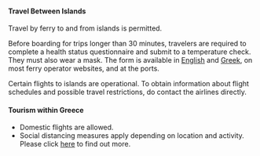 #### Travel Between Islands

Travel by ferry to and from islands is permitted.

Before boarding for trips longer than 30 minutes, travelers are required to complete a health status questionnaire and submit to a temperature check. They must also wear a mask. The form is available in [English](https://gr.usembassy.gov/wp-content/uploads/sites/206/form-in-english-for-greek-island-ferries.pdf) and [Greek](https://gr.usembassy.gov/wp-content/uploads/sites/206/form-in-greek-for-greek-island-ferries.pdf), on most ferry operator websites, and at the ports.

Certain flights to islands are operational. To obtain information about flight schedules and possible travel restrictions, do contact the airlines directly.

#### Tourism within Greece

- Domestic flights are allowed.
- Social distancing measures apply depending on location and activity. Please click [here](https://www.ekathimerini.com/253155/gallery/ekathimerini/community/know-the-rules-the-a-z-for-tourism-in-greece-in-the-covid-19-era) to find out more.
